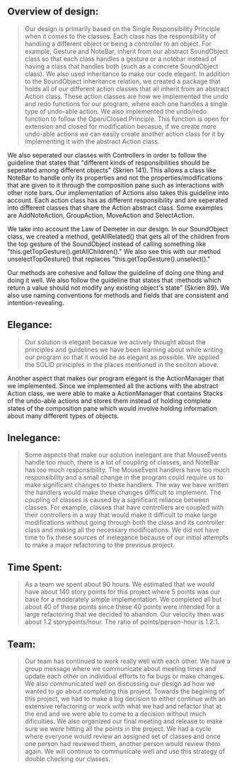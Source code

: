 ## Overview of design:
> Our design is primarily based on the Single Responsibility Principle when it comes to the classes. Each class has the responsibility of handling a different object or being a controller to an object. For example, Gesture and NoteBar, inherit from our abstract SoundObject class so that each class handles a gesture or a notebar instead of having a class that handles both (such as a concrete SoundObject class). We also used inheritance to make our code elegant. In addition to the SoundObject inheritance relation, we created a package that holds all of our different action classes that all inherit from an abstract Action class. These action classes are how we implemented the undo and redo functions for our program, where each one handles a single type of undo-able action. We also implemented the undo/redo function to follow the Open/Closed Principle. This function is open for extension and closed for modification becasue, if we create more undo-able actions we can easily create another action class for it by implementing it with the abstract Action class.

We also seperated our classes with Controllers in order to follow the guideline that states that "different kinds of responsibilities should be seperated among different objects" (Skrien 141). This allows a class like NoteBar to handle only its properties and not the properties/modifications that are given to it through the composition pane such as interactions with other note bars. Our implementation of Actions also takes this guideline into account. Each action class has as different responsibility and are seperated into different classes that share the Action abstract class. Some examples are AddNoteAction, GroupAction, MoveAction and SelectAction.

We take into account the Law of Demeter in our design. In our SoundObject class, we created a method, getAllRelated() that gets all of the children from the top gesture of the SoundObject instead of calling something like "this.getTopGesture().getAllChildren()." We also see this with our method unselectTopGesture() that replaces "this.getTopGesture().unselect()."

Our methods are cohesive and follow the guideline of doing one thing and doing it well. We also follow the guideline that states that :methods which return a value should not modify any existing object's state" (Skrien 89). We also use naming conventions for methods and fields that are consistent and intention-revealing.

## Elegance:
> Our solution is elegant becasue we actively thought about the principles and guidelines we have been learning about while writing our program so that it would be as elegant as possible. We applied the SOLID principles in the places mentioned in the seciton above. 

Another aspect that makes our program elegant is the ActionManager that we implemented. Since we implemented all the actions with the abstract Action class, we were able to make a ActionManager that contains Stacks of the undo-able actions and stores them instead of holding complete states of the composition pane which would involve holding information about many different types of objects.

## Inelegance:
> Some aspects that make our solution inelegant are that MouseEvents handle too much, there is a lot of coupling of classes, and NoteBar has too much responsibility. The MouseEvent handlers have too much responsibility and a small change in the program could require us to make significant changes to these handlers. The way we have written the handlers would make these changes difficult to implement. The coupling of classes is caused by a significant reliance between classes. For example, classes that have controllers are coupled with their controllers in a way that would make it difficult to make large modifications without going through both the class and its controller class and making all the necessary modifications. We did not have time to fix these sources of inelegance because of our initial attempts to make a major refactoring to the previous project.

## Time Spent:
> As a team we spent about 90 hours. We estimated that we would have about 140 story points for this project where 5 points was our base for a moderately simple implementation. We completed all but about 40 of these points since these 40 points were intended for a large refactoring that we decided to abandon. Our velocity then was about 1.2 storypoints/hour. The ratio of points/person-hour is 1.2:1.

## Team:
> Our team has continued to work really well with each other. We have a group message where we communicate about meeting times and update each other on individual efforts to fix bugs or make changes. We also communicated well on discussing our design ad how we wanted to go about completing this project. Towards the begining of this project, we had to make a big decision to either continue with an extensive refactoring or work with what we had and refactor that at the end and we were able to come to a decision without much dificulties. We also organized our final meeting and release to make sure we were hitting all the points in the project. We had a cycle where everyone would review an assigned set of classes and once one person had reviewed them, another person would review them again. We will continue to communicate well and use this strategy of double checking our classes. 
